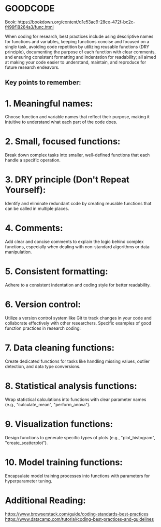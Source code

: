 # GOODCODE

Book: <https://bookdown.org/content/d1e53ac9-28ce-472f-bc2c-f499f18264a3/func.html>

When coding for research, best practices include using descriptive names for functions and variables, keeping functions concise and focused on a single task, avoiding code repetition by utilizing reusable functions (DRY principle), documenting the purpose of each function with clear comments, and ensuring consistent formatting and indentation for readability; all aimed at making your code easier to understand, maintain, and reproduce for future research endeavors. 
 
## Key points to remember:

# 1. Meaningful names:
Choose function and variable names that reflect their purpose, making it intuitive to understand what each part of the code does. 
# 2. Small, focused functions:
Break down complex tasks into smaller, well-defined functions that each handle a specific operation. 
# 3. DRY principle (Don't Repeat Yourself):
Identify and eliminate redundant code by creating reusable functions that can be called in multiple places. 
# 4. Comments:
Add clear and concise comments to explain the logic behind complex functions, especially when dealing with non-standard algorithms or data manipulation. 
# 5. Consistent formatting:
Adhere to a consistent indentation and coding style for better readability. 
# 6. Version control:
Utilize a version control system like Git to track changes in your code and collaborate effectively with other researchers. 
Specific examples of good function practices in research coding:
# 7. Data cleaning functions:
Create dedicated functions for tasks like handling missing values, outlier detection, and data type conversions. 
# 8. Statistical analysis functions:
Wrap statistical calculations into functions with clear parameter names (e.g., "calculate_mean", "perform_anova"). 
# 9. Visualization functions:
Design functions to generate specific types of plots (e.g., "plot_histogram", "create_scatterplot"). 
# 10. Model training functions:
Encapsulate model training processes into functions with parameters for hyperparameter tuning. 
 

# Additional Reading:
<https://www.browserstack.com/guide/coding-standards-best-practices>
<https://www.datacamp.com/tutorial/coding-best-practices-and-guidelines>
